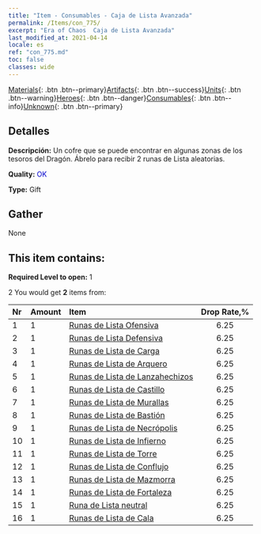 ```yaml
---
title: "Item - Consumables - Caja de Lista Avanzada"
permalink: /Items/con_775/
excerpt: "Era of Chaos  Caja de Lista Avanzada"
last_modified_at: 2021-04-14
locale: es
ref: "con_775.md"
toc: false
classes: wide
---
```

 [Materials](/es/Items/){: .btn .btn--primary}[Artifacts](/es/Items/Artifacts/){: .btn .btn--success}[Units](/es/Items/Units/){: .btn .btn--warning}[Heroes](/es/Items/Heroes/){: .btn .btn--danger}[Consumables](/es/Items/Consumables/){: .btn .btn--info}[Unknown](/es/Items/Unknown/){: .btn .btn--primary}

## Detalles
 **Descripción:** Un cofre que se puede encontrar en algunas zonas de los tesoros del Dragón. Ábrelo para recibir 2 runas de Lista aleatorias.

 **Quality:** <span style="color: #0000CD">OK</span>

 **Type:** Gift

## Gather

  None

## This item contains:

 **Required Level to open:** 1

 2 You would get **2** items  from:

  | Nr | Amount |     Item    | Drop Rate,% |
  |:---|:-------|:------------|:---------:|
  | 1 | 1 | [Runas de Lista Ofensiva](/es/Items/con_734/) | 6.25 | 
  | 2 | 1 | [Runas de Lista Defensiva](/es/Items/con_739/) | 6.25 | 
  | 3 | 1 | [Runas de Lista de Carga](/es/Items/con_741/) | 6.25 | 
  | 4 | 1 | [Runas de Lista de Arquero](/es/Items/con_742/) | 6.25 | 
  | 5 | 1 | [Runas de Lista de Lanzahechizos](/es/Items/con_746/) | 6.25 | 
  | 6 | 1 | [Runas de Lista de Castillo](/es/Items/con_752/) | 6.25 | 
  | 7 | 1 | [Runas de Lista de Murallas](/es/Items/con_753/) | 6.25 | 
  | 8 | 1 | [Runas de Lista de Bastión](/es/Items/con_754/) | 6.25 | 
  | 9 | 1 | [Runas de Lista de Necrópolis](/es/Items/con_755/) | 6.25 | 
  | 10 | 1 | [Runas de Lista de Infierno](/es/Items/con_777/) | 6.25 | 
  | 11 | 1 | [Runas de Lista de Torre](/es/Items/con_785/) | 6.25 | 
  | 12 | 1 | [Runas de Lista de Conflujo](/es/Items/con_791/) | 6.25 | 
  | 13 | 1 | [Runas de Lista de Mazmorra](/es/Items/con_792/) | 6.25 | 
  | 14 | 1 | [Runas de Lista de Fortaleza](/es/Items/con_818/) | 6.25 | 
  | 15 | 1 | [Runa de Lista neutral](/es/Items/con_869/) | 6.25 | 
  | 16 | 1 | [Runas de Lista de Cala](/es/Items/con_868/) | 6.25 | 
